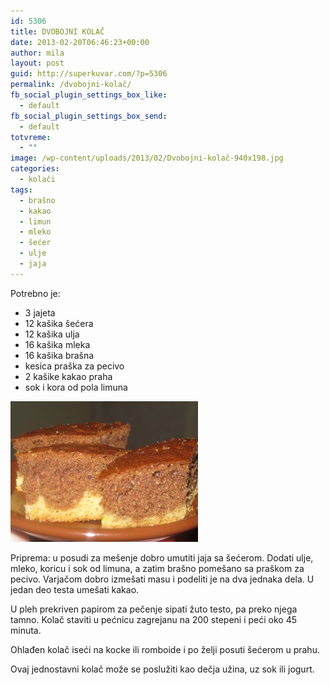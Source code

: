 ```yaml
---
id: 5306
title: DVOBOJNI KOLAČ
date: 2013-02-20T06:46:23+00:00
author: mila
layout: post
guid: http://superkuvar.com/?p=5306
permalink: /dvobojni-kolač/
fb_social_plugin_settings_box_like:
  - default
fb_social_plugin_settings_box_send:
  - default
totvreme:
  - ""
image: /wp-content/uploads/2013/02/Dvobojni-kolač-940x198.jpg
categories:
  - kolači
tags:
  - brašno
  - kakao
  - limun
  - mleko
  - šećer
  - ulje
  - jaja
---
```

Potrebno je:

  * 3 jajeta
  * 12 kašika šećera
  * 12 kašika ulja
  * 16 kašika mleka
  * 16 kašika brašna
  * kesica praška za pecivo
  * 2 kašike kakao praha
  * sok i kora od pola limuna

<img class="alignnone size-medium wp-image-5307" src="/wp-content/uploads/2013/02/Dvobojni-kolač-300x225.jpg" alt="Dvobojni kolač" width="300" height="225" /> 

Priprema: u posudi za mešenje dobro umutiti jaja sa šećerom. Dodati ulje, mleko, koricu i sok od limuna, a zatim brašno pomešano sa praškom za pecivo. Varjačom dobro izmešati masu i podeliti je na dva jednaka dela. U jedan deo testa umešati kakao.

U pleh prekriven papirom za pečenje sipati žuto testo, pa preko njega tamno. Kolač staviti u pećnicu zagrejanu na 200 stepeni i peći oko 45 minuta.

Ohlađen kolač iseći na kocke ili romboide i po želji posuti šećerom u prahu.

Ovaj jednostavni kolač može se poslužiti kao dečja užina, uz sok ili jogurt.